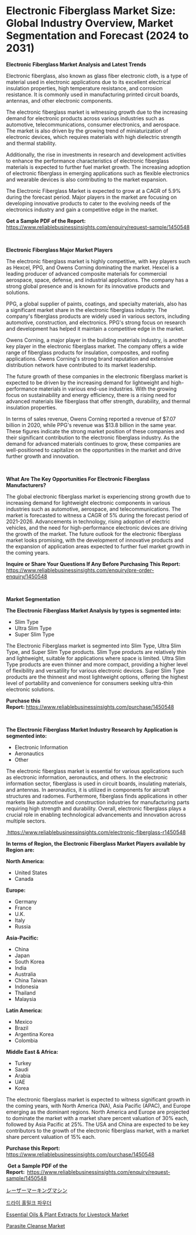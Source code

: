 <p><h1>Electronic Fiberglass Market Size: Global Industry Overview, Market Segmentation and Forecast (2024 to 2031)</h1></p><p><strong>Electronic Fiberglass Market Analysis and Latest Trends</strong></p>
<p><p>Electronic fiberglass, also known as glass fiber electronic cloth, is a type of material used in electronic applications due to its excellent electrical insulation properties, high temperature resistance, and corrosion resistance. It is commonly used in manufacturing printed circuit boards, antennas, and other electronic components.</p><p>The electronic fiberglass market is witnessing growth due to the increasing demand for electronic products across various industries such as automotive, telecommunications, consumer electronics, and aerospace. The market is also driven by the growing trend of miniaturization of electronic devices, which requires materials with high dielectric strength and thermal stability.</p><p>Additionally, the rise in investments in research and development activities to enhance the performance characteristics of electronic fiberglass materials is expected to further fuel market growth. The increasing adoption of electronic fiberglass in emerging applications such as flexible electronics and wearable devices is also contributing to the market expansion.</p><p>The Electronic Fiberglass Market is expected to grow at a CAGR of 5.9% during the forecast period. Major players in the market are focusing on developing innovative products to cater to the evolving needs of the electronics industry and gain a competitive edge in the market.</p></p>
<p><strong>Get a Sample PDF of the Report:&nbsp;</strong> <a href="https://www.reliablebusinessinsights.com/enquiry/request-sample/1450548">https://www.reliablebusinessinsights.com/enquiry/request-sample/1450548</a></p>
<p>&nbsp;</p>
<p><strong>Electronic Fiberglass Major Market Players</strong></p>
<p><p>The electronic fiberglass market is highly competitive, with key players such as Hexcel, PPG, and Owens Corning dominating the market. Hexcel is a leading producer of advanced composite materials for commercial aerospace, space, defense, and industrial applications. The company has a strong global presence and is known for its innovative products and solutions.</p><p>PPG, a global supplier of paints, coatings, and specialty materials, also has a significant market share in the electronic fiberglass industry. The company's fiberglass products are widely used in various sectors, including automotive, construction, and electronics. PPG's strong focus on research and development has helped it maintain a competitive edge in the market.</p><p>Owens Corning, a major player in the building materials industry, is another key player in the electronic fiberglass market. The company offers a wide range of fiberglass products for insulation, composites, and roofing applications. Owens Corning's strong brand reputation and extensive distribution network have contributed to its market leadership.</p><p>The future growth of these companies in the electronic fiberglass market is expected to be driven by the increasing demand for lightweight and high-performance materials in various end-use industries. With the growing focus on sustainability and energy efficiency, there is a rising need for advanced materials like fiberglass that offer strength, durability, and thermal insulation properties.</p><p>In terms of sales revenue, Owens Corning reported a revenue of $7.07 billion in 2020, while PPG's revenue was $13.8 billion in the same year. These figures indicate the strong market position of these companies and their significant contribution to the electronic fiberglass industry. As the demand for advanced materials continues to grow, these companies are well-positioned to capitalize on the opportunities in the market and drive further growth and innovation.</p></p>
<p>&nbsp;</p>
<p><strong>What Are The Key Opportunities For Electronic Fiberglass Manufacturers?</strong></p>
<p><p>The global electronic fiberglass market is experiencing strong growth due to increasing demand for lightweight electronic components in various industries such as automotive, aerospace, and telecommunications. The market is forecasted to witness a CAGR of 5% during the forecast period of 2021-2026. Advancements in technology, rising adoption of electric vehicles, and the need for high-performance electronic devices are driving the growth of the market. The future outlook for the electronic fiberglass market looks promising, with the development of innovative products and the expansion of application areas expected to further fuel market growth in the coming years.</p></p>
<p><strong>Inquire or Share Your Questions If Any Before Purchasing This Report:</strong> <a href="https://www.reliablebusinessinsights.com/enquiry/pre-order-enquiry/1450548">https://www.reliablebusinessinsights.com/enquiry/pre-order-enquiry/1450548</a></p>
<p>&nbsp;</p>
<p><strong>Market Segmentation</strong></p>
<p><strong>The Electronic Fiberglass Market Analysis by types is segmented into:</strong></p>
<p><ul><li>Slim Type</li><li>Ultra Slim Type</li><li>Super Slim Type</li></ul></p>
<p><p>The Electronic Fiberglass market is segmented into Slim Type, Ultra Slim Type, and Super Slim Type products. Slim Type products are relatively thin and lightweight, suitable for applications where space is limited. Ultra Slim Type products are even thinner and more compact, providing a higher level of flexibility and versatility for various electronic devices. Super Slim Type products are the thinnest and most lightweight options, offering the highest level of portability and convenience for consumers seeking ultra-thin electronic solutions.</p></p>
<p><strong>Purchase this Report:&nbsp;</strong><a href="https://www.reliablebusinessinsights.com/purchase/1450548">https://www.reliablebusinessinsights.com/purchase/1450548</a></p>
<p>&nbsp;</p>
<p><strong>The Electronic Fiberglass Market Industry Research by Application is segmented into:</strong></p>
<p><ul><li>Electronic Information</li><li>Aeronautics</li><li>Other</li></ul></p>
<p><p>The electronic fiberglass market is essential for various applications such as electronic information, aeronautics, and others. In the electronic information sector, fiberglass is used in circuit boards, insulating materials, and antennas. In aeronautics, it is utilized in components for aircraft structures and radomes. Furthermore, fiberglass finds applications in other markets like automotive and construction industries for manufacturing parts requiring high strength and durability. Overall, electronic fiberglass plays a crucial role in enabling technological advancements and innovation across multiple sectors.</p></p>
<p><a href="https://www.reliablebusinessinsights.com/electronic-fiberglass-r1450548">&nbsp;https://www.reliablebusinessinsights.com/electronic-fiberglass-r1450548</a></p>
<p><strong>In terms of Region, the Electronic Fiberglass Market Players available by Region are:</strong></p>
<p>
    <p> <strong> North America: </strong>
        <ul>
            <li>United States</li>
            <li>Canada</li>
        </ul>
        </p> 
    <p> <strong> Europe: </strong>
        <ul>
            <li>Germany</li>
            <li>France</li>
            <li>U.K.</li>
            <li>Italy</li>
            <li>Russia</li>
        </ul>
        </p> 
    <p> <strong> Asia-Pacific: </strong>
        <ul>
            <li>China</li>
            <li>Japan</li>
            <li>South Korea</li>
            <li>India</li>
            <li>Australia</li>
            <li>China Taiwan</li>
            <li>Indonesia</li>
            <li>Thailand</li>
            <li>Malaysia</li>
        </ul>
        </p> 
    <p> <strong> Latin America: </strong>
        <ul>
            <li>Mexico</li>
            <li>Brazil</li>
            <li>Argentina Korea</li>
            <li>Colombia</li>
        </ul>
        </p> 
    <p> <strong> Middle East & Africa: </strong>
        <ul>
            <li>Turkey</li>
            <li>Saudi</li>
            <li>Arabia</li>
            <li>UAE</li>
            <li>Korea</li>
        </ul>
    </p>
    </p>
<p><p>The electronic fiberglass market is expected to witness significant growth in the coming years, with North America (NA), Asia Pacific (APAC), and Europe emerging as the dominant regions. North America and Europe are projected to dominate the market with a market share percent valuation of 30% each, followed by Asia Pacific at 25%. The USA and China are expected to be key contributors to the growth of the electronic fiberglass market, with a market share percent valuation of 15% each.</p></p>
<p><strong>Purchase this Report: </strong><a href="https://www.reliablebusinessinsights.com/purchase/1450548">https://www.reliablebusinessinsights.com/purchase/1450548</a></p>
<p>&nbsp;<strong>Get a Sample PDF of the Report:&nbsp;&nbsp;</strong><a href="https://www.reliablebusinessinsights.com/enquiry/request-sample/1450548">https://www.reliablebusinessinsights.com/enquiry/request-sample/1450548</a></p>
<p><strong></strong></p>
<p><p><a href="https://github.com/ksxzwxabcuynh011/Market-Research-Report-List-3/blob/main/29078944009.md">レーザーマーキングマシン</a></p><p><a href="https://github.com/xvz497517413/Market-Research-Report-List-3/blob/main/18323378349.md">드라이 홀밀크 파우더</a></p><p><a href="https://github.com/AllisonKreiger/Market-Research-Report-List-1/blob/main/essential-oils-plant-extracts-for-livestock-market.md">Essential Oils & Plant Extracts for Livestock Market</a></p><p><a href="https://issuu.com/reportprime-2/docs/parasite-cleanse-market-size-2030.pptx">Parasite Cleanse Market</a></p></p>